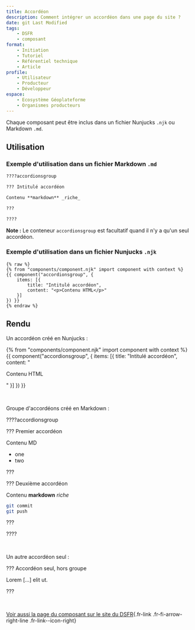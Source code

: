 ```yaml
---
title: Accordéon
description: Comment intégrer un accordéon dans une page du site ?
date: git Last Modified
tags:
    - DSFR
    - composant
format:
    - Initiation
    - Tutoriel
    - Référentiel technique
    - Article
profile:
    - Utilisateur
    - Producteur
    - Développeur
espace:
    - Ecosystème Géoplateforme
    - Organismes producteurs
---
```


Chaque composant peut être inclus dans un fichier Nunjucks `.njk` ou Markdown `.md`.

## Utilisation

### Exemple d'utilisation dans un fichier Markdown `.md`

```md
????accordionsgroup

??? Intitulé accordéon

Contenu **markdown** _riche_

???

????
```

**Note :** Le conteneur `accordionsgroup` est facultatif quand il n'y a qu'un seul accordéon.

### Exemple d'utilisation dans un fichier Nunjucks `.njk`

```njk
{% raw %}
{% from "components/component.njk" import component with context %}
{{ component("accordionsgroup", {
    items: [{
        title: "Intitulé accordéon",
        content: "<p>Contenu HTML</p>"
    }]
}) }}
{% endraw %}
```

## Rendu

Un accordéon créé en Nunjucks :

{% from "components/component.njk" import component with context %}
{{ component("accordionsgroup", {
    items: [{
        title: "Intitulé accordéon",
        content: "<p>Contenu HTML</p>"
    }]
}) }}

<br>

Groupe d'accordéons créé en Markdown :

????accordionsgroup

??? Premier accordéon

Contenu MD

-   one
-   two

???

??? Deuxième accordéon

Contenu **markdown** _riche_

```sh
git commit
git push
```

???

????

<br>

Un autre accordéon seul :

??? Accordéon seul, hors groupe

Lorem [...] elit ut.

???

<br>

[Voir aussi la page du composant sur le site du DSFR](https://www.systeme-de-design.gouv.fr/elements-d-interface/composants/accordeon){.fr-link .fr-fi-arrow-right-line .fr-link--icon-right}
